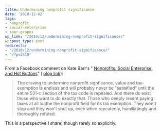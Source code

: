 ```yaml
---
title: Undermining nonprofit significance
date: '2010-12-02'
tags:
- nonprofit
- social-enterprise
- sour-grapes
wp_link: "/2010/12/undermining-nonprofit-significance/"
wp:post_type: post
redirects:
- "/2010/12/undermining-nonprofit-significance/"
- "/?p=2319"
---
```


From a Facebook comment on Kate Barr's " [Nonprofits, Social Enterprise, and Hot Buttons](http://www.facebook.com/note.php?note_id=476792537759)" ( [blog link](http://www.nonprofitsassistancefund.org/blog/2010/11/30/nonprofits-social-enterprise-and-hot-buttons/)):

> The craving to undermine nonprofit signficance, value and tax-exemption is endless and will probably never be "satisified" until the entire 501-c section of the tax code is repealed. And there do exist those who want to do exactly that. Those who deeply resent paying taxes at all loathe the nonprofit field for its tax exemption. They won't stop and they won't shut up, even when repeatedly, humiliatingly and thoroughly refuted.

This is a perspective I share, though rarely so explicitly.

